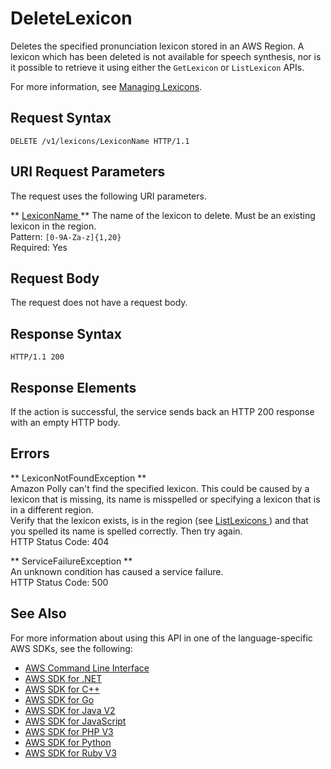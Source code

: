 # DeleteLexicon<a name="API_DeleteLexicon"></a>

Deletes the specified pronunciation lexicon stored in an AWS Region\. A lexicon which has been deleted is not available for speech synthesis, nor is it possible to retrieve it using either the `GetLexicon` or `ListLexicon` APIs\.

For more information, see [Managing Lexicons](https://docs.aws.amazon.com/polly/latest/dg/managing-lexicons.html)\.

## Request Syntax<a name="API_DeleteLexicon_RequestSyntax"></a>

```
DELETE /v1/lexicons/LexiconName HTTP/1.1
```

## URI Request Parameters<a name="API_DeleteLexicon_RequestParameters"></a>

The request uses the following URI parameters\.

 ** [ LexiconName ](#API_DeleteLexicon_RequestSyntax) **   <a name="polly-DeleteLexicon-request-Name"></a>
The name of the lexicon to delete\. Must be an existing lexicon in the region\.  
Pattern: `[0-9A-Za-z]{1,20}`   
Required: Yes

## Request Body<a name="API_DeleteLexicon_RequestBody"></a>

The request does not have a request body\.

## Response Syntax<a name="API_DeleteLexicon_ResponseSyntax"></a>

```
HTTP/1.1 200
```

## Response Elements<a name="API_DeleteLexicon_ResponseElements"></a>

If the action is successful, the service sends back an HTTP 200 response with an empty HTTP body\.

## Errors<a name="API_DeleteLexicon_Errors"></a>

 ** LexiconNotFoundException **   
Amazon Polly can't find the specified lexicon\. This could be caused by a lexicon that is missing, its name is misspelled or specifying a lexicon that is in a different region\.  
Verify that the lexicon exists, is in the region \(see [ ListLexicons ](API_ListLexicons.md)\) and that you spelled its name is spelled correctly\. Then try again\.  
HTTP Status Code: 404

 ** ServiceFailureException **   
An unknown condition has caused a service failure\.  
HTTP Status Code: 500

## See Also<a name="API_DeleteLexicon_SeeAlso"></a>

For more information about using this API in one of the language\-specific AWS SDKs, see the following:
+  [ AWS Command Line Interface](https://docs.aws.amazon.com/goto/aws-cli/polly-2016-06-10/DeleteLexicon) 
+  [ AWS SDK for \.NET](https://docs.aws.amazon.com/goto/DotNetSDKV3/polly-2016-06-10/DeleteLexicon) 
+  [ AWS SDK for C\+\+](https://docs.aws.amazon.com/goto/SdkForCpp/polly-2016-06-10/DeleteLexicon) 
+  [ AWS SDK for Go](https://docs.aws.amazon.com/goto/SdkForGoV1/polly-2016-06-10/DeleteLexicon) 
+  [ AWS SDK for Java V2](https://docs.aws.amazon.com/goto/SdkForJavaV2/polly-2016-06-10/DeleteLexicon) 
+  [ AWS SDK for JavaScript](https://docs.aws.amazon.com/goto/AWSJavaScriptSDK/polly-2016-06-10/DeleteLexicon) 
+  [ AWS SDK for PHP V3](https://docs.aws.amazon.com/goto/SdkForPHPV3/polly-2016-06-10/DeleteLexicon) 
+  [ AWS SDK for Python](https://docs.aws.amazon.com/goto/boto3/polly-2016-06-10/DeleteLexicon) 
+  [ AWS SDK for Ruby V3](https://docs.aws.amazon.com/goto/SdkForRubyV3/polly-2016-06-10/DeleteLexicon) 